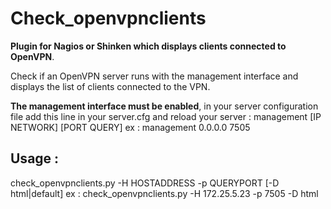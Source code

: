 **Check_openvpnclients**
====================

 **Plugin for Nagios or Shinken which displays clients connected to OpenVPN**.

Check if an OpenVPN server runs with the management interface and displays the list of clients connected to the VPN.

**The management interface must be enabled**, in your server configuration file add this line in your server.cfg and reload your server : 
management [IP NETWORK] [PORT QUERY]
ex : management 0.0.0.0 7505


Usage :
----------
check_openvpnclients.py -H HOSTADDRESS -p QUERYPORT [-D html|default]
ex : check_openvpnclients.py -H 172.25.5.23 -p 7505 -D html

